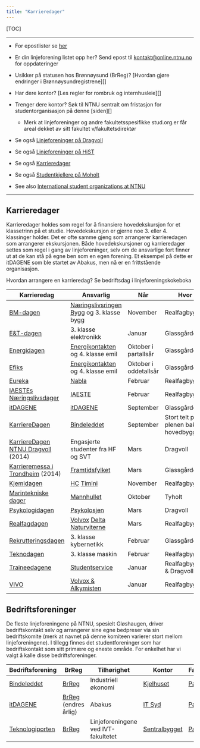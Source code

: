 ```yaml
---
title: "Karrieredager"
---
```


[TOC]

---

-   For epostlister se [her](https://online.ntnu.no/resourcecenter/mailinglists)
-   Er din linjeforening listet opp her? Send epost til
    kontakt@online.ntnu.no for oppdateringer
-   Usikker på statusen hos Brønnøysund (BrReg)? [Hvordan gjøre
    endringer i Brønnøysundregistrene][]
-   Har dere kontor? [Les regler for rombruk og internhusleie][]
-   Trenger dere kontor? Søk til NTNU sentralt om fristasjon for
    studentorganisasjon på denne [siden][]
    -   Merk at linjeforeninger og andre fakultetsspesifikke stud.org.er
        får areal dekket av sitt fakultet v/fakultetsdirektør

-   Se også [Linjeforeninger på Dragvoll](/wiki/online/info/sosialt-og-okonomisk/linjeforeninger/dragvoll)
-   Se også [Linjeforeninger på HiST](/wiki/online/info/sosialt-og-okonomisk/linjeforeninger/hist)
-   Se også [Karrieredager](/wiki/online/info/sosialt-og-okonomisk/linjeforeninger/karrieredager)
-   Se også [Studentkjellere på Moholt](/wiki/online/info/sosialt-og-okonomisk/linjeforeninger/studentkjellere)
-   See also [International student organizations at NTNU](/wiki/online/info/sosialt-og-okonomisk/linjeforeninger/internasjonalorg)

---
## Karrieredager

Karrieredager holdes som regel for å finansiere hovedekskursjon for et klassetrinn på et studie. Hovedekskursjon er gjerne noe 3. eller 4. klassinger holder. Det er ofte samme gjeng som arrangerer karrieredagen som arrangerer ekskursjonen. Både hovedekskursjoner og karrieredager settes som regel i gang av linjeforeninger, selv om de ansvarlige fort finner ut at de kan stå på egne ben som en egen forening. Et eksempel på dette er itDAGENE som ble startet av Abakus, men nå er en frittstående organisasjon. 

Hvordan arrangere en karrieredag? Se bedriftsdag i linjeforeningskokeboka

|Karrieredag|Ansvarlig|Når|Hvor|Facebook|
|---|---|---|---|---|
| [BM-dagen](http://www.bmdagen.no/) | [Næringslivsringen Bygg](http://www.bygg.ntnu.no/naringslivsringen/) og 3. klasse bygg | November | Realfagbygget | [Page](http://fb.com/BMdagen) |
| [E&T-dagen](http://www.etdagen.no/) | 3. klasse elektronikk | Januar | Glassgården | [Page](http://fb.com/etdagen) |
| [Energidagen](http://energikontakten.elkraft.ntnu.no/index.php?page=Energidagen) | [Energikontakten](http://energikontakten.elkraft.ntnu.no/) og 4. klasse emil | Oktober i partallsår | Glassgården | |
| [Efiks](http://efiks.no/) | [Energikontakten](http://energikontakten.elkraft.ntnu.no/) og 4. klasse emil | Oktober i oddetallsår | Glassgården | |
| [Eureka](http://www.nabla.ntnu.no/events/events.php?mode=show&id=321) | [Nabla](http://nabla.no) | Februar | Realfagbygget | |
| [IAESTEs Næringslivsdager](http://www.iaeste.no/nyweb/modules/content/index.php?id=93) | [IAESTE](http://iaeste.no) | Februar | Realfagbygget | [Page](http://fb.com/INTrondheim) |
| [itDAGENE](http://itdagene.no) | [itDAGENE](http://itdagene.no) | September | Glassgården | [Page](http://fb.com/itDAGENE) |
| [KarriereDagen](http://www.kdntnu.no) | [Bindeleddet](http://bindeleddet.no) | September | Stort telt på plenen bak hovedbygget | [Page](http://fb.com/kdntnu) |
| [KarriereDagen NTNU Dragvoll](http://www.knd14.no/) (2014) | Engasjerte studenter fra HF og SVT | Mars | Dragvoll | [Page](http://fb.com/KarrieredagenNTNUDragvoll) |
| [Karrieremessa i Trondheim](http://framtidsfylket.no/for-arbeidsgjevar/karrieremesser-2014/karriemesse-trondheim-2014/) (2014) | [Framtidsfylket](http://framtidsfylket.no/) | Mars | Glassgården | |
| [Kjemidagen](http://www.kjemidagen.no/) | [HC](http://www.hc.ntnu.no,) [Timini](https://www.timini.no/) | November | Realfagbygget | [Page](http://fb.com/Kjemidagen) |
| [Marintekniske dager](http://mannhullet.no/index.php/mtd.html) | [Mannhullet](http://mannhullet.no/) | Oktober | Tyholt | |
| [Psykologidagen](http://psykolosjen.no/) | [Psykolosjen](http://psykolosjen.no/) | Mars | Dragvoll | [Page](http://fb.com/pages/Psykologidagen/274020162748907) |
| [Realfagdagen](http://realfagdagen.no/) | [Volvox](http://www.volvox.no,) [Delta](http://org.ntnu.no/delta,) [Naturviterne](http://naturviterne.no) | Mars | Realfagbygget | |
| [Rekrutteringsdagen](http://www.rekrutteringsdagen.no/¨)| 3. klasse kybernetikk | Februar | Glassgården | [Page](http://fb.com/pages/Rekrutteringsdagen/158466262823) |
| [Teknodagen](http://smorekoppen.no/teknodagen/) | 3. klasse maskin | Februar |  Realfagbygget | [Page](http://fb.com/teknodagen) |
| [Traineedagene](http://www.ntnu.no/adm/sss/traineedagene) | [Studentservice](http://ntnu.no/adm/sss) | Januar | Realfagbygget & Dragvoll | |
| [VIVO](http://fb.com/VIVOkarrieredag) | [Volvox & Alkymisten](http://volvox.no) | Januar | Realfagbygget | [Page](http://fb.com/VIVOkarrieredag) |

## Bedriftsforeninger

De fleste linjeforeningene på NTNU, spesielt Gløshaugen, driver bedriftskontakt selv og arrangerer sine egne bedpreser via sin bedriftskomite (merk at navnet på denne komiteen varierer stort mellom linjeforeningene). I tillegg finnes det studentforeninger som har bedriftskontakt som sitt primære og eneste område. For enkelhet har vi valgt å kalle disse bedriftsforeninger.

|Bedriftsforening|BrReg|Tilhørighet|Kontor|Facebook|
|---|---|---|---|---|
| [Bindeleddet](http://bindeleddet.no) |[BrReg](http://w2.brreg.no/enhet/sok/detalj.jsp?orgnr=984416628)|Industriell økonomi| [Kjelhuset](http://app.campusguiden.no/#&command=search&find=537&nid=6693&lon=10.40279283699&lat=63.41860091931&fromZ=0) |[Page](http://fb.com/bindeleddet.ntnu)|
|[itDAGENE](http://itdagene.no/) |[BrReg](http://w2.brreg.no/enhet/sok/detalj.jsp?orgnr=998933242) (endres årlig)|Abakus|[IT Syd](https://app.campusguiden.no/#&v=1&dest=37054&desttype=poi) |[Page](http://fb.com/itDAGENE)|
| [Teknologiporten](http://teknologiporten.no) |[BrReg](http://w2.brreg.no/enhet/sok/detalj.jsp?orgnr=988810703)|Linjeforeningene ved IVT-fakultetet| [Sentralbygget](http://app.campusguiden.no/#&command=search&find=220B&nid=5170&lon=10.40279283699&lat=63.41860091931&fromZ=0) |[Page](http://fb.com/Teknologiporten)|
